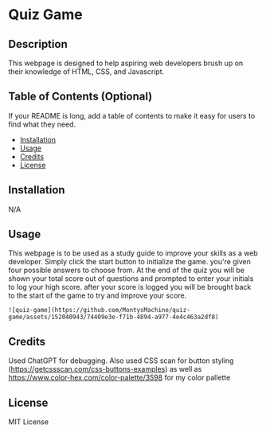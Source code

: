 # Quiz Game

## Description

This webpage is designed to help aspiring web developers brush up on their knowledge of HTML, CSS, and Javascript.

## Table of Contents (Optional)

If your README is long, add a table of contents to make it easy for users to find what they need.

- [Installation](#installation)
- [Usage](#usage)
- [Credits](#credits)
- [License](#license)

## Installation

N/A

## Usage

This webpage is to be used as a study guide to improve your skills as a web developer. Simply click the start button to initialize the game. you're given four possible answers to choose from. At the end of the quiz you will be shown your total score out of questions and prompted to enter your initials to log your high score. after your score is logged you will be brought back to the start of the game to try and improve your score.


    ![quiz-game](https://github.com/MontysMachine/quiz-game/assets/152040943/74409e3e-f71b-4894-a977-4e4c463a2df8)


## Credits
Used ChatGPT for debugging. Also used CSS scan for button styling (https://getcssscan.com/css-buttons-examples) as well as https://www.color-hex.com/color-palette/3598 for my color pallette

## License

MIT License

